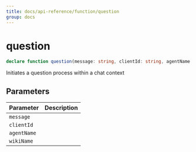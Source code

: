 ```yaml
---
title: docs/api-reference/function/question
group: docs
---
```


# question

```ts
declare function question(message: string, clientId: string, agentName: AgentName, wikiName: WikiName): Promise<string>;
```

Initiates a question process within a chat context

## Parameters

| Parameter | Description |
|-----------|-------------|
| `message` | |
| `clientId` | |
| `agentName` | |
| `wikiName` | |
